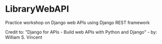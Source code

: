 # LibraryWebAPI
Practice workshop on Django web APIs using Django REST framework

Credit to: "Django for APIs - Build web APIs with Python and Django" - by: William S. Vincent
